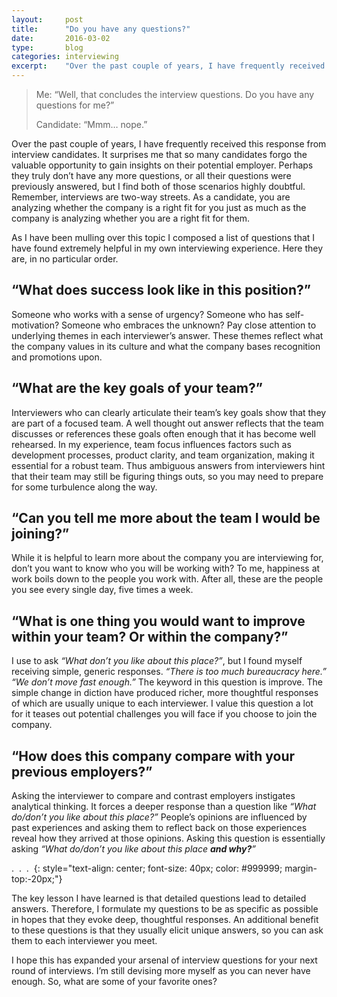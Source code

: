 ```yaml
---
layout:     post
title:      "Do you have any questions?"
date:       2016-03-02
type:       blog
categories: interviewing
excerpt:    "Over the past couple of years, I have frequently received this response from interview candidates. It surprises me that so many candidates forgo the  valuable opportunity to gain insights on their potential employer. Perhaps they truly don’t have any more questions, or all their questions were previously answered, but I find both of those scenarios highly doubtful."
---
```


> Me: “Well, that concludes the interview questions. Do you have any questions for me?”
>
> Candidate: “Mmm… nope.”

Over the past couple of years, I have frequently received this response from interview candidates. It surprises me that so many candidates forgo the  valuable opportunity to gain insights on their potential employer. Perhaps they truly don’t have any more questions, or all their questions were previously answered, but I find both of those scenarios highly doubtful. Remember, interviews are two-way streets. As a candidate, you are analyzing whether the company is a right fit for you just as much as the company is analyzing whether you are a right fit for them.

As I have been mulling over this topic I composed a list of questions that I have found extremely helpful in my own interviewing experience. Here they are, in no particular order.

## “What does success look like in this position?” 
Someone who works with a sense of urgency? Someone who has self-motivation? Someone who embraces the unknown? Pay close attention to underlying themes in each interviewer’s answer. These themes  reflect what the company values in its culture and what the company bases recognition and promotions upon.

## “What are the key goals of your team?” 
Interviewers who can clearly articulate their team’s key goals show that they are part of a focused team. A well thought out answer reflects that the team discusses or references these goals often enough that it has become well rehearsed. In my experience, team focus influences factors such as development processes, product clarity, and team organization, making it essential for a robust team. Thus ambiguous answers from interviewers hint that their team may still be figuring things outs, so you may need to prepare for some turbulence along the way.

## “Can you tell me more about the team I would be joining?” 
While it is helpful to learn more about the company you are interviewing for, don’t you want to know who you will be working with? To me, happiness at work boils down to the people you work with. After all, these are the people you see every single day, five times a week.

## “What is one thing you would want to improve within your team? Or within the company?” 
I use to ask *“What don’t you like about this place?”*, but I found myself receiving simple, generic responses. *“There is too much bureaucracy here.” “We don’t move fast enough.”* The keyword in this question is improve. The simple change in diction have produced richer, more thoughtful responses of which are usually unique to each interviewer. I value this question a lot for it teases out potential challenges you will face if you choose to join the company.

## “How does this company compare with your previous employers?” 
Asking the interviewer to compare and contrast employers instigates analytical thinking. It forces a deeper response than a question like *“What do/don’t you like about this place?”* People’s opinions are influenced by past experiences and asking them to reflect back on those experiences reveal how they arrived at those opinions. Asking this question  is essentially asking *“What do/don’t you like about this place **and why?**”*

.&nbsp; .&nbsp;  .&nbsp;
{: style="text-align: center; font-size: 40px; color: #999999; margin-top:-20px;"}


The key lesson I have learned is that detailed questions lead to detailed answers. Therefore, I formulate my questions to be as specific as possible in hopes that they evoke deep, thoughtful responses. An additional benefit to these questions is that they usually elicit unique answers, so you can ask them to each interviewer you meet. 

I hope this has expanded your arsenal of interview questions for your next round of interviews. I’m still devising more myself as you can never have enough. So, what are some of your favorite ones?